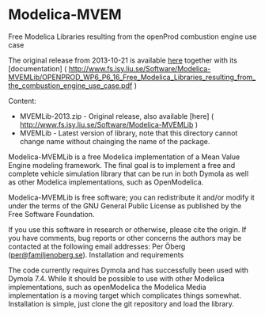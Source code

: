 # Modelica-MVEM
Free Modelica Libraries resulting from the openProd combustion engine use case

The original release from 2013-10-21 is available [here]( http://www.fs.isy.liu.se/Software/Modelica-MVEMLib ) together with its [documentation] ( http://www.fs.isy.liu.se/Software/Modelica-MVEMLib/OPENPROD_WP6_P6_16_Free_Modelica_Libraries_resulting_from_the_combustion_engine_use_case.pdf )

Content:
* MVEMLib-2013.zip - Original release, also available [here] ( http://www.fs.isy.liu.se/Software/Modelica-MVEMLib )
* MVEMLib - Latest version of library, note that this directory cannot change name without chainging the name of the package.

Modelica-MVEMLib is a free Modelica implementation of a Mean Value Engine modeling framework. The final goal is to implement a free and complete vehicle simulation library that can be run in both Dymola as well as other Modelica implementations, such as OpenModelica.

Modelica-MVEMLib is free software; you can redistribute it and/or modify it under the terms of the GNU General Public License as published by the Free Software Foundation.

If you use this software in research or otherwise, please cite the origin. If you have comments, bug reports or other concerns the authors may be contacted at the following email addresses: Per Öberg (per@familjenoberg.se).
Installation and requirements

The code currently requires Dymola and has successfully been used with
Dymola 7.4. While it should be possible to use with other Modelica
implementations, such as openModelica the Modelica Media
implementation is a moving target which complicates things
somewhat. Installation is simple, just clone the git repository and
load the library.

